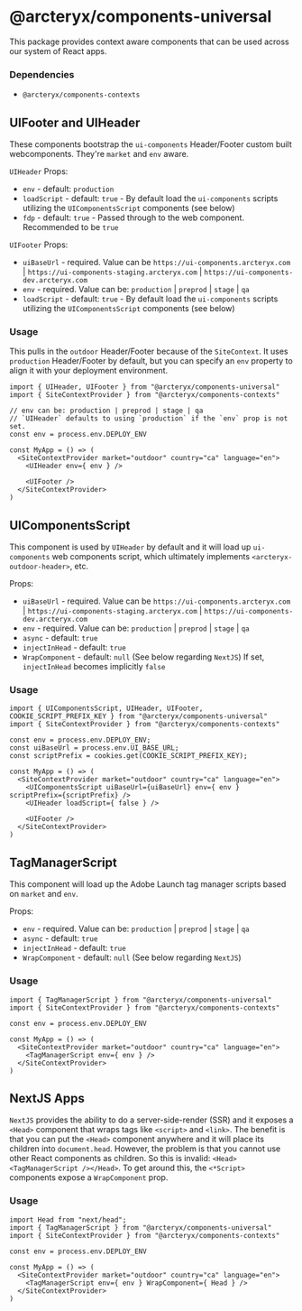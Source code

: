 # @arcteryx/components-universal

This package provides context aware components that can be used across our system of React apps.

### Dependencies

- `@arcteryx/components-contexts`

## UIFooter and UIHeader

These components bootstrap the `ui-components` Header/Footer custom built webcomponents. They're `market` and `env` aware.

`UIHeader` Props:

- `env` - default: `production`
- `loadScript` - default: `true` - By default load the `ui-components` scripts utilizing the `UIComponentsScript` components (see below)
- `fdp` - default: `true` - Passed through to the web component. Recommended to be `true`

`UIFooter` Props: 
- `uiBaseUrl` - required. Value can be `https://ui-components.arcteryx.com` | `https://ui-components-staging.arcteryx.com` | `https://ui-components-dev.arcteryx.com`
- `env` - required. Value can be: `production` | `preprod` | `stage` | `qa`
- `loadScript` - default: `true` - By default load the `ui-components` scripts utilizing the `UIComponentsScript` components (see below)

### Usage

This pulls in the `outdoor` Header/Footer because of the `SiteContext`. It uses `production` Header/Footer by default, 
but you can specify an `env` property to align it with your deployment environment.

```
import { UIHeader, UIFooter } from "@arcteryx/components-universal"
import { SiteContextProvider } from "@arcteryx/components-contexts"

// env can be: production | preprod | stage | qa
// `UIHeader` defaults to using `production` if the `env` prop is not set. 
const env = process.env.DEPLOY_ENV

const MyApp = () => (
  <SiteContextProvider market="outdoor" country="ca" language="en">
    <UIHeader env={ env } />
    
    <UIFooter />
  </SiteContextProvider>
)
```

## UIComponentsScript

This component is used by `UIHeader` by default and it will load up `ui-components` web components script, 
which ultimately implements `<arcteryx-outdoor-header>`, etc. 

Props:

- `uiBaseUrl` - required. Value can be `https://ui-components.arcteryx.com` | `https://ui-components-staging.arcteryx.com` | `https://ui-components-dev.arcteryx.com`
- `env` - required. Value can be: `production` | `preprod` | `stage` | `qa`
- `async` - default: `true` 
- `injectInHead` - default: `true`
- `WrapComponent` - default: `null` (See below regarding `NextJS`) If set, `injectInHead` becomes implicitly `false`


### Usage

```
import { UIComponentsScript, UIHeader, UIFooter, COOKIE_SCRIPT_PREFIX_KEY } from "@arcteryx/components-universal"
import { SiteContextProvider } from "@arcteryx/components-contexts"

const env = process.env.DEPLOY_ENV;
const uiBaseUrl = process.env.UI_BASE_URL;
const scriptPrefix = cookies.get(COOKIE_SCRIPT_PREFIX_KEY);

const MyApp = () => (
  <SiteContextProvider market="outdoor" country="ca" language="en">
    <UIComponentsScript uiBaseUrl={uiBaseUrl} env={ env } scriptPrefix={scriptPrefix} />
    <UIHeader loadScript={ false } />
    
    <UIFooter />
  </SiteContextProvider>
)
```

## TagManagerScript

This component will load up the Adobe Launch tag manager scripts based on `market` and `env`. 

Props:

- `env` - required. Value can be: `production` | `preprod` | `stage` | `qa`
- `async` - default: `true` 
- `injectInHead` - default: `true`
- `WrapComponent` - default: `null` (See below regarding `NextJS`)


### Usage

```
import { TagManagerScript } from "@arcteryx/components-universal"
import { SiteContextProvider } from "@arcteryx/components-contexts"

const env = process.env.DEPLOY_ENV

const MyApp = () => (
  <SiteContextProvider market="outdoor" country="ca" language="en">
    <TagManagerScript env={ env } />
  </SiteContextProvider>
)
```

## NextJS Apps

`NextJS` provides the ability to do a server-side-render (SSR) and it exposes a `<Head>` component that wraps tags like `<script>` and `<link>`. 
The benefit is that you can put the `<Head>` component anywhere and it will place its children into `document.head`. However, the problem is 
that you cannot use other React components as children. So this is invalid: `<Head><TagManagerScript /></Head>`. To get around this, the `<*Script>` 
components expose a `WrapComponent` prop. 

### Usage

```
import Head from "next/head";
import { TagManagerScript } from "@arcteryx/components-universal"
import { SiteContextProvider } from "@arcteryx/components-contexts"

const env = process.env.DEPLOY_ENV

const MyApp = () => (
  <SiteContextProvider market="outdoor" country="ca" language="en">
    <TagManagerScript env={ env } WrapComponent={ Head } />
  </SiteContextProvider>
)
```
